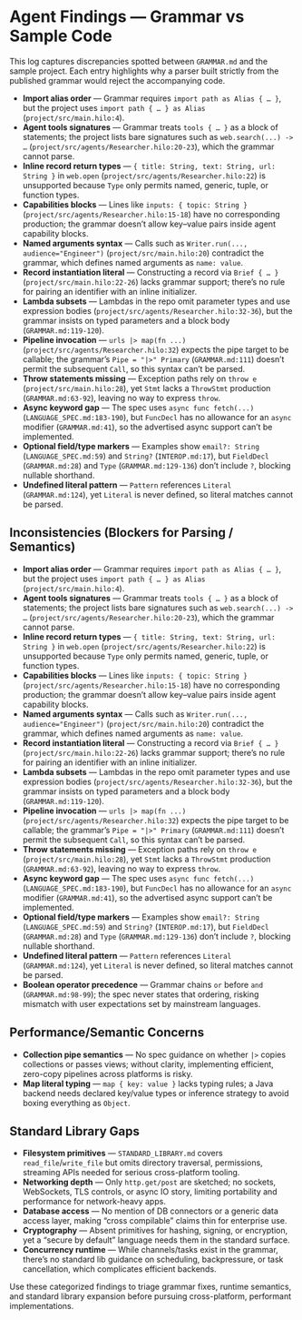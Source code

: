 # Agent Findings — Grammar vs Sample Code

This log captures discrepancies spotted between `GRAMMAR.md` and the sample project. Each entry highlights why a parser built strictly from the published grammar would reject the accompanying code.

- **Import alias order** — Grammar requires `import path as Alias { … }`, but the project uses `import path { … } as Alias` (`project/src/main.hilo:4`).
- **Agent tools signatures** — Grammar treats `tools { … }` as a block of statements; the project lists bare signatures such as `web.search(...) -> …` (`project/src/agents/Researcher.hilo:20-23`), which the grammar cannot parse.
- **Inline record return types** — `{ title: String, text: String, url: String }` in `web.open` (`project/src/agents/Researcher.hilo:22`) is unsupported because `Type` only permits named, generic, tuple, or function types.
- **Capabilities blocks** — Lines like `inputs: { topic: String }` (`project/src/agents/Researcher.hilo:15-18`) have no corresponding production; the grammar doesn’t allow key–value pairs inside agent capability blocks.
- **Named arguments syntax** — Calls such as `Writer.run(..., audience="Engineer")` (`project/src/main.hilo:20`) contradict the grammar, which defines named arguments as `name: value`.
- **Record instantiation literal** — Constructing a record via `Brief { … }` (`project/src/main.hilo:22-26`) lacks grammar support; there’s no rule for pairing an identifier with an inline initializer.
- **Lambda subsets** — Lambdas in the repo omit parameter types and use expression bodies (`project/src/agents/Researcher.hilo:32-36`), but the grammar insists on typed parameters and a block body (`GRAMMAR.md:119-120`).
- **Pipeline invocation** — `urls |> map(fn ...)` (`project/src/agents/Researcher.hilo:32`) expects the pipe target to be callable; the grammar’s `Pipe = "|>" Primary` (`GRAMMAR.md:111`) doesn’t permit the subsequent `Call`, so this syntax can’t be parsed.
- **Throw statements missing** — Exception paths rely on `throw e` (`project/src/main.hilo:28`), yet `Stmt` lacks a `ThrowStmt` production (`GRAMMAR.md:63-92`), leaving no way to express `throw`.
- **Async keyword gap** — The spec uses `async func fetch(...)` (`LANGUAGE_SPEC.md:183-190`), but `FuncDecl` has no allowance for an `async` modifier (`GRAMMAR.md:41`), so the advertised async support can’t be implemented.
- **Optional field/type markers** — Examples show `email?: String` (`LANGUAGE_SPEC.md:59`) and `String?` (`INTEROP.md:17`), but `FieldDecl` (`GRAMMAR.md:28`) and `Type` (`GRAMMAR.md:129-136`) don’t include `?`, blocking nullable shorthand.
- **Undefined literal pattern** — `Pattern` references `Literal` (`GRAMMAR.md:124`), yet `Literal` is never defined, so literal matches cannot be parsed.

## Inconsistencies (Blockers for Parsing / Semantics)

- **Import alias order** — Grammar requires `import path as Alias { … }`, but the project uses `import path { … } as Alias` (`project/src/main.hilo:4`).
- **Agent tools signatures** — Grammar treats `tools { … }` as a block of statements; the project lists bare signatures such as `web.search(...) -> …` (`project/src/agents/Researcher.hilo:20-23`), which the grammar cannot parse.
- **Inline record return types** — `{ title: String, text: String, url: String }` in `web.open` (`project/src/agents/Researcher.hilo:22`) is unsupported because `Type` only permits named, generic, tuple, or function types.
- **Capabilities blocks** — Lines like `inputs: { topic: String }` (`project/src/agents/Researcher.hilo:15-18`) have no corresponding production; the grammar doesn’t allow key–value pairs inside agent capability blocks.
- **Named arguments syntax** — Calls such as `Writer.run(..., audience="Engineer")` (`project/src/main.hilo:20`) contradict the grammar, which defines named arguments as `name: value`.
- **Record instantiation literal** — Constructing a record via `Brief { … }` (`project/src/main.hilo:22-26`) lacks grammar support; there’s no rule for pairing an identifier with an inline initializer.
- **Lambda subsets** — Lambdas in the repo omit parameter types and use expression bodies (`project/src/agents/Researcher.hilo:32-36`), but the grammar insists on typed parameters and a block body (`GRAMMAR.md:119-120`).
- **Pipeline invocation** — `urls |> map(fn ...)` (`project/src/agents/Researcher.hilo:32`) expects the pipe target to be callable; the grammar’s `Pipe = "|>" Primary` (`GRAMMAR.md:111`) doesn’t permit the subsequent `Call`, so this syntax can’t be parsed.
- **Throw statements missing** — Exception paths rely on `throw e` (`project/src/main.hilo:28`), yet `Stmt` lacks a `ThrowStmt` production (`GRAMMAR.md:63-92`), leaving no way to express `throw`.
- **Async keyword gap** — The spec uses `async func fetch(...)` (`LANGUAGE_SPEC.md:183-190`), but `FuncDecl` has no allowance for an `async` modifier (`GRAMMAR.md:41`), so the advertised async support can’t be implemented.
- **Optional field/type markers** — Examples show `email?: String` (`LANGUAGE_SPEC.md:59`) and `String?` (`INTEROP.md:17`), but `FieldDecl` (`GRAMMAR.md:28`) and `Type` (`GRAMMAR.md:129-136`) don’t include `?`, blocking nullable shorthand.
- **Undefined literal pattern** — `Pattern` references `Literal` (`GRAMMAR.md:124`), yet `Literal` is never defined, so literal matches cannot be parsed.
- **Boolean operator precedence** — Grammar chains `or` before `and` (`GRAMMAR.md:98-99`); the spec never states that ordering, risking mismatch with user expectations set by mainstream languages.

## Performance/Semantic Concerns

- **Collection pipe semantics** — No spec guidance on whether `|>` copies collections or passes views; without clarity, implementing efficient, zero-copy pipelines across platforms is risky.
- **Map literal typing** — `map { key: value }` lacks typing rules; a Java backend needs declared key/value types or inference strategy to avoid boxing everything as `Object`.

## Standard Library Gaps

- **Filesystem primitives** — `STANDARD_LIBRARY.md` covers `read_file`/`write_file` but omits directory traversal, permissions, streaming APIs needed for serious cross-platform tooling.
- **Networking depth** — Only `http.get/post` are sketched; no sockets, WebSockets, TLS controls, or async IO story, limiting portability and performance for network-heavy apps.
- **Database access** — No mention of DB connectors or a generic data access layer, making “cross compilable” claims thin for enterprise use.
- **Cryptography** — Absent primitives for hashing, signing, or encryption, yet a “secure by default” language needs them in the standard surface.
- **Concurrency runtime** — While channels/tasks exist in the grammar, there’s no standard lib guidance on scheduling, backpressure, or task cancellation, which complicates efficient backends.

Use these categorized findings to triage grammar fixes, runtime semantics, and standard library expansion before pursuing cross-platform, performant implementations.
